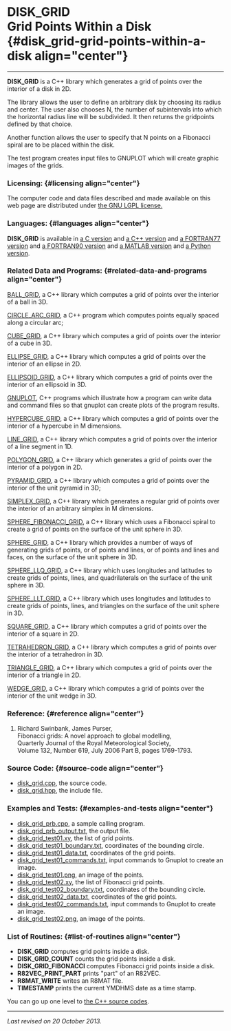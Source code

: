 DISK\_GRID\
Grid Points Within a Disk {#disk_grid-grid-points-within-a-disk align="center"}
=========================

------------------------------------------------------------------------

**DISK\_GRID** is a C++ library which generates a grid of points over
the interior of a disk in 2D.

The library allows the user to define an arbitrary disk by choosing its
radius and center. The user also chooses N, the number of subintervals
into which the horizontal radius line will be subdivided. It then
returns the gridpoints defined by that choice.

Another function allows the user to specify that N points on a Fibonacci
spiral are to be placed within the disk.

The test program creates input files to GNUPLOT which will create
graphic images of the grids.

### Licensing: {#licensing align="center"}

The computer code and data files described and made available on this
web page are distributed under [the GNU LGPL
license.](../../txt/gnu_lgpl.txt)

### Languages: {#languages align="center"}

**DISK\_GRID** is available in [a C
version](../../c_src/disk_grid/disk_grid.html) and [a C++
version](../../cpp_src/disk_grid/disk_grid.html) and [a FORTRAN77
version](../../f77_src/disk_grid/disk_grid.html) and [a FORTRAN90
version](../../f_src/disk_grid/disk_grid.html) and [a MATLAB
version](../../m_src/disk_grid/disk_grid.html) and [a Python
version](../../py_src/disk_grid/disk_grid.html).

### Related Data and Programs: {#related-data-and-programs align="center"}

[BALL\_GRID](../../cpp_src/ball_grid/ball_grid.html), a C++ library
which computes a grid of points over the interior of a ball in 3D.

[CIRCLE\_ARC\_GRID](../../cpp_src/circle_arc_grid/circle_arc_grid.html),
a C++ program which computes points equally spaced along a circular arc;

[CUBE\_GRID](../../cpp_src/cube_grid/cube_grid.html), a C++ library
which computes a grid of points over the interior of a cube in 3D.

[ELLIPSE\_GRID](../../cpp_src/ellipse_grid/ellipse_grid.html), a C++
library which computes a grid of points over the interior of an ellipse
in 2D.

[ELLIPSOID\_GRID](../../cpp_src/ellipsoid_grid/ellipsoid_grid.html), a
C++ library which computes a grid of points over the interior of an
ellipsoid in 3D.

[GNUPLOT](../../cpp_src/gnuplot/gnuplot.html), C++ programs which
illustrate how a program can write data and command files so that
gnuplot can create plots of the program results.

[HYPERCUBE\_GRID](../../cpp_src/hypercube_grid/hypercube_grid.html), a
C++ library which computes a grid of points over the interior of a
hypercube in M dimensions.

[LINE\_GRID](../../cpp_src/line_grid/line_grid.html), a C++ library
which computes a grid of points over the interior of a line segment in
1D.

[POLYGON\_GRID](../../cpp_src/polygon_grid/polygon_grid.html), a C++
library which generates a grid of points over the interior of a polygon
in 2D.

[PYRAMID\_GRID](../../cpp_src/pyramid_grid/pyramid_grid.html), a C++
library which computes a grid of points over the interior of the unit
pyramid in 3D;

[SIMPLEX\_GRID](../../cpp_src/simplex_grid/simplex_grid.html), a C++
library which generates a regular grid of points over the interior of an
arbitrary simplex in M dimensions.

[SPHERE\_FIBONACCI\_GRID](../../cpp_src/sphere_fibonacci_grid/sphere_fibonacci_grid.html),
a C++ library which uses a Fibonacci spiral to create a grid of points
on the surface of the unit sphere in 3D.

[SPHERE\_GRID](../../cpp_src/sphere_grid/sphere_grid.html), a C++
library which provides a number of ways of generating grids of points,
or of points and lines, or of points and lines and faces, on the surface
of the unit sphere in 3D.

[SPHERE\_LLQ\_GRID](../../cpp_src/sphere_llq_grid/sphere_llq_grid.html),
a C++ library which uses longitudes and latitudes to create grids of
points, lines, and quadrilaterals on the surface of the unit sphere in
3D.

[SPHERE\_LLT\_GRID](../../cpp_src/sphere_llt_grid/sphere_llt_grid.html),
a C++ library which uses longitudes and latitudes to create grids of
points, lines, and triangles on the surface of the unit sphere in 3D.

[SQUARE\_GRID](../../cpp_src/square_grid/square_grid.html), a C++
library which computes a grid of points over the interior of a square in
2D.

[TETRAHEDRON\_GRID](../../cpp_src/tetrahedron_grid/tetrahedron_grid.html),
a C++ library which computes a grid of points over the interior of a
tetrahedron in 3D.

[TRIANGLE\_GRID](../../cpp_src/triangle_grid/triangle_grid.html), a C++
library which computes a grid of points over the interior of a triangle
in 2D.

[WEDGE\_GRID](../../cpp_src/wedge_grid/wedge_grid.html), a C++ library
which computes a grid of points over the interior of the unit wedge in
3D.

### Reference: {#reference align="center"}

1.  Richard Swinbank, James Purser,\
    Fibonacci grids: A novel approach to global modelling,\
    Quarterly Journal of the Royal Meteorological Society,\
    Volume 132, Number 619, July 2006 Part B, pages 1769-1793.

### Source Code: {#source-code align="center"}

-   [disk\_grid.cpp](disk_grid.cpp), the source code.
-   [disk\_grid.hpp](disk_grid.hpp), the include file.

### Examples and Tests: {#examples-and-tests align="center"}

-   [disk\_grid\_prb.cpp](disk_grid_prb.cpp), a sample calling program.
-   [disk\_grid\_prb\_output.txt](disk_grid_prb_output.txt), the output
    file.
-   [disk\_grid\_test01.xy](disk_grid_test01.xy), the list of grid
    points.
-   [disk\_grid\_test01\_boundary.txt](disk_grid_test01_boundary.txt),
    coordinates of the bounding circle.
-   [disk\_grid\_test01\_data.txt](disk_grid_test01_data.txt),
    coordinates of the grid points.
-   [disk\_grid\_test01\_commands.txt](disk_grid_test01_commands.txt),
    input commands to Gnuplot to create an image.
-   [disk\_grid\_test01.png](disk_grid_test01.png), an image of the
    points.
-   [disk\_grid\_test02.xy](disk_grid_test02.xy), the list of Fibonacci
    grid points.
-   [disk\_grid\_test02\_boundary.txt](disk_grid_test02_boundary.txt),
    coordinates of the bounding circle.
-   [disk\_grid\_test02\_data.txt](disk_grid_test02_data.txt),
    coordinates of the grid points.
-   [disk\_grid\_test02\_commands.txt](disk_grid_test02_commands.txt),
    input commands to Gnuplot to create an image.
-   [disk\_grid\_test02.png](disk_grid_test02.png), an image of the
    points.

### List of Routines: {#list-of-routines align="center"}

-   **DISK\_GRID** computes grid points inside a disk.
-   **DISK\_GRID\_COUNT** counts the grid points inside a disk.
-   **DISK\_GRID\_FIBONACCI** computes Fibonacci grid points inside a
    disk.
-   **R82VEC\_PRINT\_PART** prints "part" of an R82VEC.
-   **R8MAT\_WRITE** writes an R8MAT file.
-   **TIMESTAMP** prints the current YMDHMS date as a time stamp.

You can go up one level to [the C++ source codes](../cpp_src.html).

------------------------------------------------------------------------

*Last revised on 20 October 2013.*

